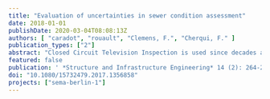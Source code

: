 ```yaml
---
title: "Evaluation of uncertainties in sewer condition assessment"
date: 2018-01-01
publishDate: 2020-03-04T08:08:13Z
authors: [ "caradot", "rouault", "Clemens, F.", "Cherqui, F." ]
publication_types: ["2"]
abstract: "Closed Circuit Television Inspection is used since decades as industry standard for sewer system inspection and structural performance evaluation. In current practice, inspection data are helpful to support asset management decisions. However, the quality and uncertainty of sewer condition assessment is rarely questioned. This article presents a methodology to determine the probability to underestimate, overestimate or accurately estimate the real condition of a pipe using visual inspection. The approach is based on the analysis of double inspections of the same sewer pipes and has been tested using the extensive data-set of the city of Braunschweig in Germany. Results indicate that the probability to inspect correctly a pipe in poor condition is close to 80%. The probability to overestimate the condition of a pipe in bad condition (false negative) is 20% whereas the probability to underestimate the condition of a pipe in good condition (false positive) is 15%. Finally, sewer condition evaluation can be used to assess the general condition of the network with an excellent accuracy probably because the respective effects of false positive and false negative are buffered. © 2017 Informa UK Limited, trading as Taylor & Francis Group."
featured: false
publication: ' *Structure and Infrastructure Engineering* 14 (2): 264-273 [10.1080/15732479.2017.1356858](https://doi.org/10.1080/15732479.2017.1356858)'
doi: "10.1080/15732479.2017.1356858"
projects: ["sema-berlin-1"]
---
```


